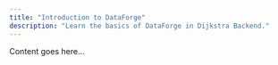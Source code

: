 ```yaml
---
title: "Introduction to DataForge"
description: "Learn the basics of DataForge in Dijkstra Backend."
---
```


Content goes here...
